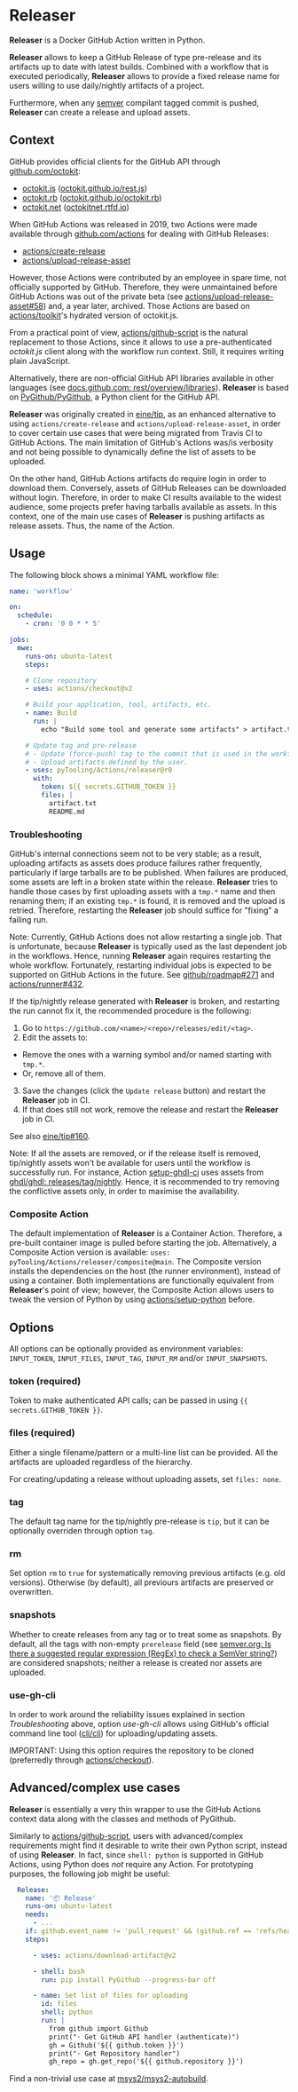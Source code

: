 # Releaser

**Releaser** is a Docker GitHub Action written in Python.

**Releaser** allows to keep a GitHub Release of type pre-release and its artifacts up to date with latest builds.
Combined with a workflow that is executed periodically, **Releaser** allows to provide a fixed release name for users willing
to use daily/nightly artifacts of a project.

Furthermore, when any [semver](https://semver.org) compilant tagged commit is pushed, **Releaser** can create a release and
upload assets.

## Context

GitHub provides official clients for the GitHub API through [github.com/octokit](https://github.com/octokit):

- [octokit.js](https://github.com/octokit/octokit.js) ([octokit.github.io/rest.js](https://octokit.github.io/rest.js))
- [octokit.rb](https://github.com/octokit/octokit.rb) ([octokit.github.io/octokit.rb](http://octokit.github.io/octokit.rb))
- [octokit.net](https://github.com/octokit/octokit.net) ([octokitnet.rtfd.io](https://octokitnet.rtfd.io))

When GitHub Actions was released in 2019, two Actions were made available through [github.com/actions](https://github.com/actions) for dealing with GitHub Releases:

- [actions/create-release](https://github.com/actions/create-release)
- [actions/upload-release-asset](https://github.com/actions/upload-release-asset)

However, those Actions were contributed by an employee in spare time, not officially supported by GitHub.
Therefore, they were unmaintained before GitHub Actions was out of the private beta (see [actions/upload-release-asset#58](https://github.com/actions/upload-release-asset/issues/58)) and, a year later, archived.
Those Actions are based on [actions/toolkit](https://github.com/actions/toolkit)'s hydrated version of octokit.js.

From a practical point of view, [actions/github-script](https://github.com/actions/github-script) is the natural replacement to those Actions, since it allows to use a pre-authenticated *octokit.js* client along with the workflow run context.
Still, it requires writing plain JavaScript.

Alternatively, there are non-official GitHub API libraries available in other languages (see [docs.github.com: rest/overview/libraries](https://docs.github.com/en/rest/overview/libraries)).
**Releaser** is based on [PyGithub/PyGithub](https://github.com/PyGithub/PyGithub), a Python client for the GitHub API.

**Releaser** was originally created in [eine/tip](https://github.com/eine/tip), as an enhanced alternative to using
`actions/create-release` and `actions/upload-release-asset`, in order to cover certain use cases that were being
migrated from Travis CI to GitHub Actions.
The main limitation of GitHub's Actions was/is verbosity and not being possible to dynamically define the list of assets
to be uploaded.

On the other hand, GitHub Actions artifacts do require login in order to download them.
Conversely, assets of GitHub Releases can be downloaded without login.
Therefore, in order to make CI results available to the widest audience, some projects prefer having tarballs available
as assets.
In this context, one of the main use cases of **Releaser** is pushing artifacts as release assets.
Thus, the name of the Action.

## Usage

The following block shows a minimal YAML workflow file:

```yml
name: 'workflow'

on:
  schedule:
    - cron: '0 0 * * 5'

jobs:
  mwe:
    runs-on: ubuntu-latest
    steps:

    # Clone repository
    - uses: actions/checkout@v2

    # Build your application, tool, artifacts, etc.
    - name: Build
      run: |
        echo "Build some tool and generate some artifacts" > artifact.txt

    # Update tag and pre-release
    # - Update (force-push) tag to the commit that is used in the workflow.
    # - Upload artifacts defined by the user.
    - uses: pyTooling/Actions/releaser@r0
      with:
        token: ${{ secrets.GITHUB_TOKEN }}
        files: |
          artifact.txt
          README.md
```

### Troubleshooting

GitHub's internal connections seem not to be very stable; as a result, uploading artifacts as assets does produce
failures rather frequently, particularly if large tarballs are to be published.
When failures are produced, some assets are left in a broken state within the release.
**Releaser** tries to handle those cases by first uploading assets with a `tmp.*` name and then renaming them; if an existing
`tmp.*` is found, it is removed and the upload is retried.
Therefore, restarting the **Releaser** job should suffice for "fixing" a failing run.

Note:
  Currently, GitHub Actions does not allow restarting a single job.
  That is unfortunate, because **Releaser** is typically used as the last dependent job in the workflows.
  Hence, running **Releaser** again requires restarting the whole workflow.
  Fortunately, restarting individual jobs is expected to be supported on GitHub Actions in the future.
  See [github/roadmap#271](https://github.com/github/roadmap/issues/271) and [actions/runner#432](https://github.com/actions/runner/issues/432).

If the tip/nightly release generated with **Releaser** is broken, and restarting the run cannot fix it, the recommended
procedure is the following:

1. Go to `https://github.com/<name>/<repo>/releases/edit/<tag>`.
2. Edit the assets to:
  - Remove the ones with a warning symbol and/or named starting with `tmp.*`.
  - Or, remove all of them.
3. Save the changes (click the `Update release` button) and restart the **Releaser** job in CI.
5. If that does still not work, remove the release and restart the **Releaser** job in CI.

See also [eine/tip#160](https://github.com/eine/tip/issues/160).

Note:
  If all the assets are removed, or if the release itself is removed, tip/nightly assets won't be available for
  users until the workflow is successfully run.
  For instance, Action [setup-ghdl-ci](https://github.com/ghdl/setup-ghdl-ci) uses assets from [ghdl/ghdl: releases/tag/nightly](https://github.com/ghdl/ghdl/releases/tag/nightly).
  Hence, it is recommended to try removing the conflictive assets only, in order to maximise the availability.

### Composite Action

The default implementation of **Releaser** is a Container Action.
Therefore, a pre-built container image is pulled before starting the job.
Alternatively, a Composite Action version is available: `uses: pyTooling/Actions/releaser/composite@main`.
The Composite version installs the dependencies on the host (the runner environment), instead of using a container.
Both implementations are functionally equivalent from **Releaser**'s point of view; however, the Composite Action allows users
to tweak the version of Python by using [actions/setup-python](https://github.com/actions/setup-python) before.

## Options

All options can be optionally provided as environment variables: `INPUT_TOKEN`, `INPUT_FILES`, `INPUT_TAG`, `INPUT_RM` and/or `INPUT_SNAPSHOTS`.

### token (required)

Token to make authenticated API calls; can be passed in using `{{ secrets.GITHUB_TOKEN }}`.

### files (required)

Either a single filename/pattern or a multi-line list can be provided. All the artifacts are uploaded regardless of the hierarchy.

For creating/updating a release without uploading assets, set `files: none`.

### tag

The default tag name for the tip/nightly pre-release is `tip`, but it can be optionally overriden through option `tag`.

### rm

Set option `rm` to `true` for systematically removing previous artifacts (e.g. old versions). Otherwise (by default), all previours artifacts are preserved or overwritten.

### snapshots

Whether to create releases from any tag or to treat some as snapshots. By default, all the tags with non-empty `prerelease` field (see [semver.org: Is there a suggested regular expression (RegEx) to check a SemVer string?](https://semver.org/#is-there-a-suggested-regular-expression-regex-to-check-a-semver-string)) are considered snapshots; neither a release is created nor assets are uploaded.

### use-gh-cli

In order to work around the reliability issues explained in section *Troubleshooting* above, option *use-gh-cli* allows
using GitHub's official command line tool ([cli/cli](https://github.com/cli/cli)) for uploading/updating assets.

IMPORTANT: Using this option requires the repository to be cloned (preferredly through [actions/checkout](https://github.com/actions/checkout)).

## Advanced/complex use cases

**Releaser** is essentially a very thin wrapper to use the GitHub Actions context data along with the classes
and methods of PyGithub.

Similarly to [actions/github-script](https://github.com/actions/github-script), users with advanced/complex requirements might find it desirable to write their own Python script, instead of using **Releaser**.
In fact, since `shell: python` is supported in GitHub Actions, using Python does *not* require any Action.
For prototyping purposes, the following job might be useful:

```yml
  Release:
    name: '📦 Release'
    runs-on: ubuntu-latest
    needs:
      - ...
    if: github.event_name != 'pull_request' && (github.ref == 'refs/heads/master' || contains(github.ref, 'refs/tags/'))
    steps:

      - uses: actions/download-artifact@v2

      - shell: bash
        run: pip install PyGithub --progress-bar off

      - name: Set list of files for uploading
        id: files
        shell: python
        run: |
          from github import Github
          print("· Get GitHub API handler (authenticate)")
          gh = Github('${{ github.token }}')
          print("· Get Repository handler")
          gh_repo = gh.get_repo('${{ github.repository }}')
```

Find a non-trivial use case at [msys2/msys2-autobuild](https://github.com/msys2/msys2-autobuild).
